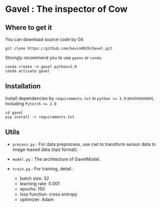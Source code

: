 # Gavel : The inspector of Cow

## Where to get it

You can download source code by Git

```
git clone https://github.com/kevin0929/Gavel.git
```

Strongly recommend you to use `pyenv` or `conda`

```
conda create -n gavel python=3.9
conda activate gavel
```

## Installation

Install dependencies by `requirements.txt` in `python >= 3.9` environment, including `Pytorch >= 2.0`

```
cd gavel
pip install -r requirements.txt
```

## Utils

- `process.py` : For data preprocess, use cwt to transform sensor data to image-based data (npz format).

- `model.py` : The architecture of GavelModel.

- `train.py` : For training, detail : 
    - batch size: 32
    - learning rate: 0.001
    - epochs: 150
    - loss function: cross entropy
    - optimizer: Adam
